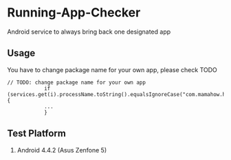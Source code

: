 # Running-App-Checker
Android service to always bring back one designated app

## Usage
You have to change package name for your own app, please check TODO

```
// TODO: change package name for your own app
            if (services.get(i).processName.toString().equalsIgnoreCase("com.mamahow.helloandroidstudio")) {
            ...
            }
```

## Test Platform
1. Android 4.4.2 (Asus Zenfone 5)